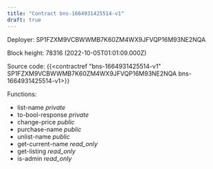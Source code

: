 ```yaml
---
title: "Contract bns-1664931425514-v1"
draft: true
---
```

Deployer: SP1FZXM9VCBWWMB7K60ZM4WX9JFVQP16M93NE2NQA


 



Block height: 78316 (2022-10-05T01:01:09.000Z)

Source code: {{<contractref "bns-1664931425514-v1" SP1FZXM9VCBWWMB7K60ZM4WX9JFVQP16M93NE2NQA bns-1664931425514-v1>}}

Functions:

* list-name _private_
* to-bool-response _private_
* change-price _public_
* purchase-name _public_
* unlist-name _public_
* get-current-name _read_only_
* get-listing _read_only_
* is-admin _read_only_
